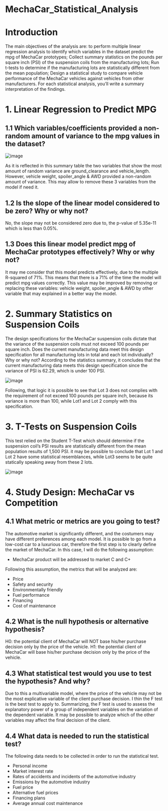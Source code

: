 # MechaCar_Statistical_Analysis

# Introduction 

The main objectives of the analysis are: to perform multiple linear regression analysis to identify which variables in the dataset predict the mpg of MechaCar prototypes; Collect summary statistics on the pounds per square inch (PSI) of the suspension coils from the manufacturing lots; Run t-tests to determine if the manufacturing lots are statistically different from the mean population; Design a statistical study to compare vehicle performance of the MechaCar vehicles against vehicles from other manufacturers. For each statistical analysis, you’ll write a summary interpretation of the findings.

# 1.	Linear Regression to Predict MPG

## 1.1	Which variables/coefficients provided a non-random amount of variance to the mpg values in the dataset?

![image](https://user-images.githubusercontent.com/95872614/163841055-6a81b2c4-b07a-44c4-aa8d-37a2ce1d3205.png)

As it is reflected in this summary table the two variables that show the most amount of random variance are ground_clearance and vehicle_length. However, vehicle weight, spoiler_angle & AWD provided a non-random amount of variance. This may allow to remove these 3 variables from the model if need it. 

## 1.2	Is the slope of the linear model considered to be zero? Why or why not?

No, the slope may not be considered zero due to, the p-value of 5.35e-11 which is less than 0.05%. 

## 1.3	Does this linear model predict mpg of MechaCar prototypes effectively? Why or why not?

It may me consider that this model predicts effectively, due to the multiple R-squared of 71%. This means that there is a 71% of the time the model will predict mpg values correctly. This value may be improved by removing or replacing these variables: vehicle weight, spoiler_angle & AWD by other variable that may explained in a better way the model. 

# 2.	Summary Statistics on Suspension Coils

The design specifications for the MechaCar suspension coils dictate that the variance of the suspension coils must not exceed 100 pounds per square inch. Does the current manufacturing data meet this design specification for all manufacturing lots in total and each lot individually? Why or why not?
According to the statistics summary, it concludes that the current manufacturing data meets this design specification since the variance of PSI is 62.29, which is under 100 PSI.

![image](https://user-images.githubusercontent.com/95872614/163841095-f530ff3c-0bd1-4f39-a5fe-52bffdff41fd.png)

Following, that logic it is possible to see that Lot 3 does not complies with the requirement of not exceed 100 pounds per square inch, because its variance is more than 100, while Lot1 and Lot 2 comply with this specification. 

# 3.	T-Tests on Suspension Coils
This test relied on the Student T-Test which should determine if the suspension coil’s PSI results are statistically different from the mean population results of 1,500 PSI. it may be possible to conclude that Lot 1 and Lot 2 have some statistical resemblances, while Lot3 seems to be quite statically speaking away from these 2 lots.

![image](https://user-images.githubusercontent.com/95872614/163841123-0403d6e7-cf11-4d6e-b01a-39d67dca19a1.png)

# 4.	Study Design: MechaCar vs Competition

## 4.1	What metric or metrics are you going to test?

The automotive market is significantly different, and the costumers may have different preferences among each model. It is possible to go from a low-cost car to a luxurious car, therefore the first step is to clearly define the market of MechaCar. In this case, I will do the following assumption:

-	MechaCar product will be addressed to market C and C+

Following this assumption, the metrics that will be analyzed are:

-	Price 
-	Safety and security
-	Environmentally friendly
-	Fuel performance
-	Financing
-	Cost of maintenance

## 4.2	What is the null hypothesis or alternative hypothesis?

H0: the potential client of MechaCar will NOT base his/her purchase decision only by the price of the vehicle. 
H1: the potential client of MechaCar will base his/her purchase decision only by the price of the vehicle. 

## 4.3	What statistical test would you use to test the hypothesis? And why?

Due to this a multivariable model, where the price of the vehicle may not be the most explicative variable of the client purchase decision. I thin the F test is the best test to apply to. Summarizing, the F test is used to assess the explanatory power of a group of independent variables on the variation of the dependent variable.
It may be possible to analyze which of the other variables may affect the final decision of the client. 

## 4.4 What data is needed to run the statistical test?

The following data needs to be collected in order to run the statistical test.

-	Personal income
-	Market interest rate
-	Rates of accidents and incidents of the automotive industry
-	Emissions by the automotive industry
-	Fuel price
-	Alternative fuel prices
-	Financing plans
-	Average annual cost maintenance





